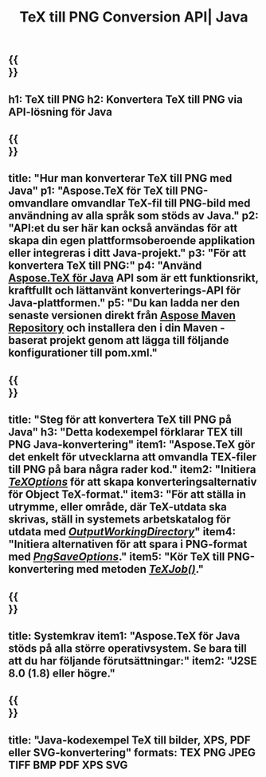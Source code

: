 ﻿---
translation: true
template: /_templates/_conversion-child-java.md
title: TeX till PNG Conversion API| Java
description: TeX till PNG-konverteringsfunktion. Integrera detta lokala Java-bibliotek i ditt projekt eller använd plattformsoberoende applikationer för att konvertera TeX till PNG.
keywords: tex till png api java, tex2png integrera
url: /java/conversion/tex-to-png/
family: tex
platformtag: java
feature: conversion
informat: TEX
outformat: PNG
otherformats: BMP TIFF JPEG PDF XPS SVG
---

{{<section banner>}}
---
h1: TeX till PNG
h2: Konvertera TeX till PNG via API-lösning för Java
---

{{<section overview>}}
---
title: "Hur man konverterar TeX till PNG med Java"
p1: "Aspose.TeX för TeX till PNG-omvandlare omvandlar TeX-fil till PNG-bild med användning av alla språk som stöds av Java."
p2: "API:et du ser här kan också användas för att skapa din egen plattformsoberoende applikation eller integreras i ditt Java-projekt."
p3: "För att konvertera TeX till PNG:"
p4: "Använd [Aspose.TeX för Java](https://products.aspose.com/tex/java) API som är ett funktionsrikt, kraftfullt och lättanvänt konverterings-API för Java-plattformen."
p5: "Du kan ladda ner den senaste versionen direkt från [Aspose Maven Repository](https://repository.aspose.com/tex/) och installera den i din Maven -baserat projekt genom att lägga till följande konfigurationer till pom.xml."
---

{{<section feature1>}}
---
title: "Steg för att konvertera TeX till PNG på Java"
h3: "Detta kodexempel förklarar TEX till PNG Java-konvertering"
item1: "Aspose.TeX gör det enkelt för utvecklarna att omvandla TEX-filer till PNG på bara några rader kod."
item2: "Initiera [*TeXOptions*](https://reference.aspose.com/tex/java/com.aspose.tex/TeXOptions) för att skapa konverteringsalternativ för Object TeX-format."
item3: "För att ställa in utrymme, eller område, där TeX-utdata ska skrivas, ställ in systemets arbetskatalog för utdata med [*OutputWorkingDirectory*](https://reference.aspose.com/tex/java/com.aspose.tex/TeXOptions#getOutputWorkingDirectory--)"
item4: "Initiera alternativen för att spara i PNG-format med [*PngSaveOptions*](https://reference.aspose.com/tex/java/com.aspose.tex.rendering/PngSaveOptions)."
item5: "Kör TeX till PNG-konvertering med metoden [*TeXJob()*](https://reference.aspose.com/tex/java/com.aspose.tex/TeXJob)."
---

{{<section feature2>}}
---
title: Systemkrav
item1: "Aspose.TeX för Java stöds på alla större operativsystem. Se bara till att du har följande förutsättningar:"
item2: "J2SE 8.0 (1.8) eller högre."
---

{{<section widget>}}
---
title: "Java-kodexempel TeX till bilder, XPS, PDF eller SVG-konvertering"
formats: TEX PNG JPEG TIFF BMP PDF XPS SVG
---